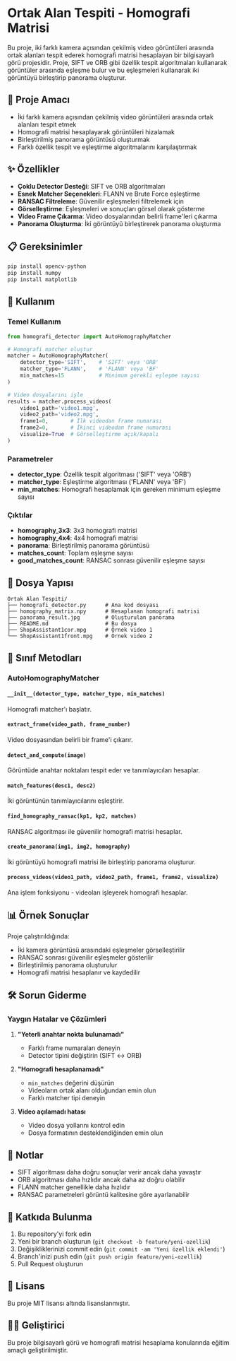# Ortak Alan Tespiti - Homografi Matrisi

Bu proje, iki farklı kamera açısından çekilmiş video görüntüleri arasında ortak alanları tespit ederek homografi matrisi hesaplayan bir bilgisayarlı görü projesidir. Proje, SIFT ve ORB gibi özellik tespit algoritmaları kullanarak görüntüler arasında eşleşme bulur ve bu eşleşmeleri kullanarak iki görüntüyü birleştirip panorama oluşturur.

## 🎯 Proje Amacı

- İki farklı kamera açısından çekilmiş video görüntüleri arasında ortak alanları tespit etmek
- Homografi matrisi hesaplayarak görüntüleri hizalamak
- Birleştirilmiş panorama görüntüsü oluşturmak
- Farklı özellik tespit ve eşleştirme algoritmalarını karşılaştırmak

## ✨ Özellikler

- **Çoklu Detector Desteği**: SIFT ve ORB algoritmaları
- **Esnek Matcher Seçenekleri**: FLANN ve Brute Force eşleştirme
- **RANSAC Filtreleme**: Güvenilir eşleşmeleri filtrelemek için
- **Görselleştirme**: Eşleşmeleri ve sonuçları görsel olarak gösterme
- **Video Frame Çıkarma**: Video dosyalarından belirli frame'leri çıkarma
- **Panorama Oluşturma**: İki görüntüyü birleştirerek panorama oluşturma

## 📋 Gereksinimler

```bash
pip install opencv-python
pip install numpy
pip install matplotlib
```

## 🚀 Kullanım

### Temel Kullanım

```python
from homografi_detector import AutoHomographyMatcher

# Homografi matcher oluştur
matcher = AutoHomographyMatcher(
    detector_type='SIFT',    # 'SIFT' veya 'ORB'
    matcher_type='FLANN',    # 'FLANN' veya 'BF'
    min_matches=15           # Minimum gerekli eşleşme sayısı
)

# Video dosyalarını işle
results = matcher.process_videos(
    video1_path='video1.mpg',
    video2_path='video2.mpg',
    frame1=0,       # İlk videodan frame numarası
    frame2=0,       # İkinci videodan frame numarası
    visualize=True  # Görselleştirme açık/kapalı
)
```

### Parametreler

- **detector_type**: Özellik tespit algoritması ('SIFT' veya 'ORB')
- **matcher_type**: Eşleştirme algoritması ('FLANN' veya 'BF')
- **min_matches**: Homografi hesaplamak için gereken minimum eşleşme sayısı

### Çıktılar

- **homography_3x3**: 3x3 homografi matrisi
- **homography_4x4**: 4x4 homografi matrisi
- **panorama**: Birleştirilmiş panorama görüntüsü
- **matches_count**: Toplam eşleşme sayısı
- **good_matches_count**: RANSAC sonrası güvenilir eşleşme sayısı

## 📁 Dosya Yapısı

```
Ortak Alan Tespiti/
├── homografi_detector.py      # Ana kod dosyası
├── homography_matrix.npy      # Hesaplanan homografi matrisi
├── panorama_result.jpg        # Oluşturulan panorama
├── README.md                  # Bu dosya
├── ShopAssistant1cor.mpg      # Örnek video 1
└── ShopAssistant1front.mpg    # Örnek video 2
```

## 🔧 Sınıf Metodları

### AutoHomographyMatcher

#### `__init__(detector_type, matcher_type, min_matches)`
Homografi matcher'ı başlatır.

#### `extract_frame(video_path, frame_number)`
Video dosyasından belirli bir frame'i çıkarır.

#### `detect_and_compute(image)`
Görüntüde anahtar noktaları tespit eder ve tanımlayıcıları hesaplar.

#### `match_features(desc1, desc2)`
İki görüntünün tanımlayıcılarını eşleştirir.

#### `find_homography_ransac(kp1, kp2, matches)`
RANSAC algoritması ile güvenilir homografi matrisi hesaplar.

#### `create_panorama(img1, img2, homography)`
İki görüntüyü homografi matrisi ile birleştirip panorama oluşturur.

#### `process_videos(video1_path, video2_path, frame1, frame2, visualize)`
Ana işlem fonksiyonu - videoları işleyerek homografi hesaplar.

## 📊 Örnek Sonuçlar

Proje çalıştırıldığında:
- İki kamera görüntüsü arasındaki eşleşmeler görselleştirilir
- RANSAC sonrası güvenilir eşleşmeler gösterilir
- Birleştirilmiş panorama oluşturulur
- Homografi matrisi hesaplanır ve kaydedilir

## 🛠️ Sorun Giderme

### Yaygın Hatalar ve Çözümleri

1. **"Yeterli anahtar nokta bulunamadı"**
   - Farklı frame numaraları deneyin
   - Detector tipini değiştirin (SIFT ↔ ORB)

2. **"Homografi hesaplanamadı"**
   - `min_matches` değerini düşürün
   - Videoların ortak alanı olduğundan emin olun
   - Farklı matcher tipi deneyin

3. **Video açılamadı hatası**
   - Video dosya yollarını kontrol edin
   - Dosya formatının desteklendiğinden emin olun

## 📝 Notlar

- SIFT algoritması daha doğru sonuçlar verir ancak daha yavaştır
- ORB algoritması daha hızlıdır ancak daha az doğru olabilir
- FLANN matcher genellikle daha hızlıdır
- RANSAC parametreleri görüntü kalitesine göre ayarlanabilir

## 🤝 Katkıda Bulunma

1. Bu repository'yi fork edin
2. Yeni bir branch oluşturun (`git checkout -b feature/yeni-ozellik`)
3. Değişikliklerinizi commit edin (`git commit -am 'Yeni özellik eklendi'`)
4. Branch'inizi push edin (`git push origin feature/yeni-ozellik`)
5. Pull Request oluşturun

## 📄 Lisans

Bu proje MIT lisansı altında lisanslanmıştır.

## 👨‍💻 Geliştirici

Bu proje bilgisayarlı görü ve homografi matrisi hesaplama konularında eğitim amaçlı geliştirilmiştir.
